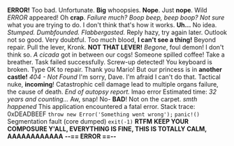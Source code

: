 **ERROR!** Too bad. Unfortunate. **Big** whoopsies. **Nope**. Just **nope**.
Wild _ERROR_ appeared! Oh **crap**. _Failure much?_ _Boop beep, beep boop?_ _Not
sure_ what you are trying to do. I don't think that's how it works. **Uh...** No
idea. _Stumped._ _Dumbfounded._ _Flabbergasted._ Reply hazy, try again later.
Outlook not so good. Very doubtful. Too much blood, **I can't see a thing!**
Beyond repair. Pull the lever, Kronk. **NOT THAT LEVER!** _Begone_, foul demon!
I don't think so. _A cicada_ got in between our cogs! Someone spilled coffee!
Take a breather. Task failed successfully. Screw-up detected! You keyboard is
broken. Type OK to repair. Thank you Mario! But our princess is in **another
castle!** _404 - Not Found_ I'm sorry, Dave. I'm afraid I can't do that.
Tactical nuke, **incoming**! Catastrophic cell damage lead to multiple organs
failure, the cause of death. _End of autopsy report._ lmao error Estimated time:
_32 years and counting..._ Aw, snap! No- **BAD**! Not on the carpet. _smth
happened_ This application encountered a fatal error. Stack trace: 0xDEADBEEF
`throw new Error('Something went wrong');` `panic!()` Segmentation fault (core
dumped) `exit(-1)` **RTFM** **KEEP YOUR COMPOSURE Y'ALL, EVERYTHING IS FINE,
THIS IS TOTALLY CALM, AAAAAAAAAAAA** **--== ERROR ==--**
